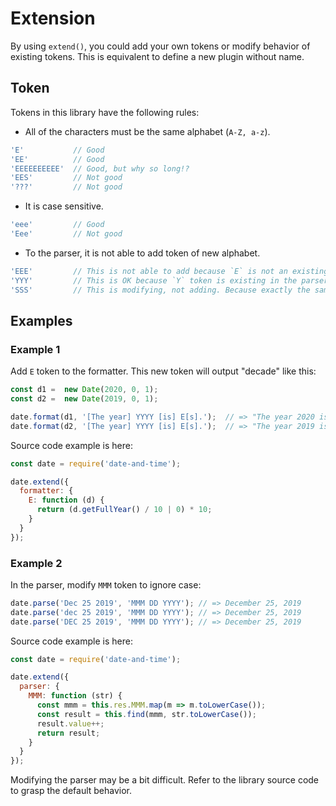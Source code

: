 # Extension

By using `extend()`, you could add your own tokens or modify behavior of existing tokens. This is equivalent to define a new plugin without name.

## Token

Tokens in this library have the following rules:

- All of the characters must be the same alphabet (`A-Z, a-z`).

```javascript
'E'           // Good
'EE'          // Good
'EEEEEEEEEE'  // Good, but why so long!?
'EES'         // Not good
'???'         // Not good
```

- It is case sensitive.

```javascript
'eee'         // Good
'Eee'         // Not good
```

- To the parser, it is not able to add token of new alphabet.

```javascript
'EEE'         // This is not able to add because `E` is not an existing token in the parser.
'YYY'         // This is OK because `Y` token is existing in the parser.
'SSS'         // This is modifying, not adding. Because exactly the same token is existing.
```

## Examples

### Example 1

Add `E` token to the formatter. This new token will output "decade" like this:

```javascript
const d1 =  new Date(2020, 0, 1);
const d2 =  new Date(2019, 0, 1);

date.format(d1, '[The year] YYYY [is] E[s].');  // => "The year 2020 is 2020s."
date.format(d2, '[The year] YYYY [is] E[s].');  // => "The year 2019 is 2010s."
```

Source code example is here:

```javascript
const date = require('date-and-time');

date.extend({
  formatter: {
    E: function (d) {
      return (d.getFullYear() / 10 | 0) * 10;
    }
  }
});
```

### Example 2

In the parser, modify `MMM` token to ignore case:

```javascript
date.parse('Dec 25 2019', 'MMM DD YYYY'); // => December 25, 2019
date.parse('dec 25 2019', 'MMM DD YYYY'); // => December 25, 2019
date.parse('DEC 25 2019', 'MMM DD YYYY'); // => December 25, 2019
```

Source code example is here:

```javascript
const date = require('date-and-time');

date.extend({
  parser: {
    MMM: function (str) {
      const mmm = this.res.MMM.map(m => m.toLowerCase());
      const result = this.find(mmm, str.toLowerCase());
      result.value++;
      return result;
    }
  }
});
```

Modifying the parser may be a bit difficult. Refer to the library source code to grasp the default behavior.
